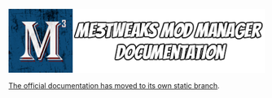 ![Documentation Image](images/documentation_header.png)

[The official documentation has moved to its own static branch](https://github.com/ME3Tweaks/ME3TweaksModManager/tree/staticfiles/documentation#readme).